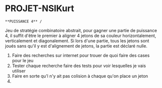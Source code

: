 # PROJET-NSIKurt
    **PUISSANCE 4** /
Jeu de stratégie combinatoire abstrait, pour gagner une partie de puissance 4, il suffit d'être le premier à aligner 4 jetons de sa couleur horizontalement,
verticalement et diagonalement.
Si lors d'une partie, tous les jetons sont joués sans qu'il y est d'alignement de jetons, la partie est déclaré nulle.

  1) Faire des recherches sur internet pour trouer de quoi faire des cases pour le jeu
  2) Tester chaque recherche faire des tests pour voir lesquelles je vais utiliser 
  3) Faire en sorte qu'l n'y ait pas colision à chaque qu'on place un jeton 
  4) 

